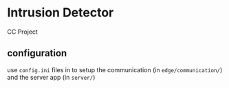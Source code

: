 # Intrusion Detector

CC Project


## configuration
use `config.ini` files in to setup the communication (in `edge/communication/`) and the server app (in `server/`)
